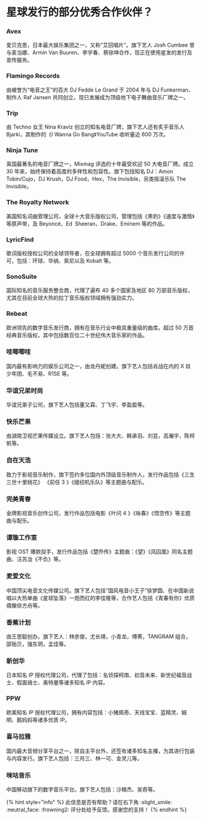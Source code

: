 # 星球发行的部分优秀合作伙伴？

### Avex

爱贝克思，日本最大娱乐集团之一，又称“艾回唱片”。旗下艺人 Josh Cumbee 曾与麦当娜、Armin Van Buuren、李宇春、蔡徐坤合作，现正在使用星发的发行及宣传服务。

### Flamingo Records

由被誉为“电音之王”的百大 DJ Fedde Le Grand 于 2004 年与 DJ Funkerman、制作人 Raf Jansen 共同创立，现已发展成为顶级地下电子舞曲音乐厂牌之一。

### Trip

由 Techno 女王 Nina Kraviz 创立的知名电音厂牌，旗下艺人还有炙手音乐人 Bjarki，其制作的《I Wanna Go Bang》YouTube 收听量近 600 万次。

### Ninja Tune

英国最著名的电音厂牌之一，Mixmag 评选的十年最受欢迎 50 大电音厂牌。成立 30 年来，始终保持着高度的多样性和包容性。旗下包括知名 DJ：Amon Tobin/Cujo，DJ Krush，DJ Food，Hex，The Invisible，另类摇滚乐队 The Invisible。

### The Royalty Network

美国知名词曲管理公司，全球十大音乐版权公司，管理包括《黑豹》《速度与激情》等原声带，及 Beyoncé、Ed Sheeran、Drake、Eminem 等的作品。

### LyricFind

歌词版权授权公司的全球领导者，在全球拥有超过 5000 个音乐发行公司的许可，包括：环球、华纳、索尼以及 Kobalt 等。

### SonoSuite

国际知名的音乐服务整合商，代理了遍布 40 多个国家及地区 80 万部音乐版权，尤其在目前全球大热的拉丁音乐版权领域拥有强劲实力。

### Rebeat

欧洲领先的数字音乐发行商，拥有在音乐行业中极具重量级的曲库。超过 50 万首经典音乐版权，其中包括数百位二十世纪伟大音乐家的作品。

### 哇唧唧哇

国内最有影响力的娱乐公司之一，由龙丹妮创建。旗下艺人包括肖战在内的 X 玖少年团、毛不易、R1SE 等。

### 华谊兄弟时尚

华谊兄弟子公司，旗下艺人包括董又霖、丁飞宇、李盈盈等。

### 快乐芒果

由湖南卫视芒果传媒设立。旗下艺人包括：张大大、韩承羽、刘芸，高瀚宇，陈柯帆等。

### 自在天浩

致力于影视音乐制作，旗下签约多位国内外顶级音乐制作人，发行作品包括《三生三世十里桃花》 《前任 3 》《缝纫机乐队》等主题曲与配乐。

### 完美青春

金牌影视音乐创作公司，发行作品包括电影《叶问 4 》《咏春》《悟空传》等主题曲与配乐。

### 谭璇工作室

影视 OST 爆款投手，发行作品包括《楚乔传》主题曲：《望》《凤囚凰》同名主题曲、汪苏泷《不负》等。

### 麦爱文化

中国顶尖电音文化传媒公司。旗下艺人包括“国风电音小王子”徐梦圆、在中国新说唱以大热单曲《星球坠落》一炮而红的李佳隆等，合作艺人包括《青春有你》优质偶像徐方舟等。

### 香蕉计划

由王思聪创办。旗下艺人：林彦俊，尤长靖，小青龙，傅菁，TANGRAM 组合，邵贻贝，强东玥，孟佳等。

### 新创华

日本知名 IP 授权代理公司，代理了包括：名侦探柯南、初音未来、新世纪福音战士、假面骑士、奥特曼等诸多知名 IP 内容。

### PPW

欧美知名 IP 授权代理公司，拥有内容包括：小猪佩奇、天线宝宝、蓝精灵、姆明、鹅妈妈等诸多优质 IP。

### 喜马拉雅

国内最大音频分享平台之一，除自主平台外，还签有诸多知名主播，为其进行包装与内容发行。旗下艺人包括：三月三、林一可、金灵儿等。

### 咪咕音乐

中国移动旗下的数字音乐平台。旗下艺人包括：沙楠杰、吴奇等。



{% hint style="info" %}
此信息是否有帮助？请在右下角 :slight\_smile: :neutral\_face: :frowning2: 评分处给予反馈。感谢您的支持！
{% endhint %}
